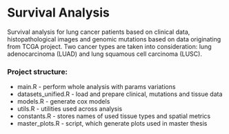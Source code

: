 # Survival Analysis

Survival analysis for lung cancer patients based on clinical data, 
histopathological images and genomic mutations based on data 
originating from TCGA project. Two cancer types are taken into consideration: 
lung adenocarcinoma (LUAD) and lung squamous cell carcinoma (LUSC).

### Project structure:
* main.R - perform whole analysis with params variations
* datasets_unified.R - load and prepare clinical, mutations and tissue data
* models.R - generate cox models
* utils.R - utilities used across analysis
* constants.R - stores names of used tissue types and spatial metrics
* master_plots.R - script, which generate plots used in master thesis
